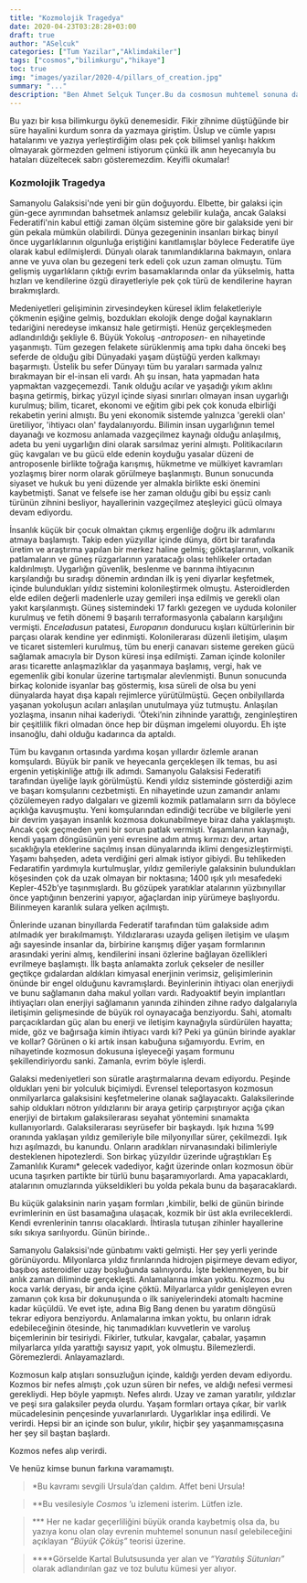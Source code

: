 ```yaml
---
title: "Kozmolojik Tragedya"
date: 2020-04-23T03:28:28+03:00
draft: true
author: "ASelcuk"
categories: ["Tum Yazilar","Aklimdakiler"]
tags: ["cosmos","bilimkurgu","hikaye"]
toc: true
img: "images/yazilar/2020-4/pillars_of_creation.jpg"
summary: "..."
description: "Ben Ahmet Selçuk Tunçer.Bu da cosmosun muhtemel sonuna dair eğlenceli bakış açım"
---
```

Bu yazı bir kısa bilimkurgu öykü denemesidir. Fikir zihnime düştüğünde bir süre hayalini kurdum sonra da yazmaya giriştim. Üslup ve cümle yapısı hatalarımı ve yazıya yerleştirdiğim olası pek çok bilimsel yanlışı hakkım olmayarak görmezden gelmeni istiyorum çünkü ilk anın heyecanıyla bu hataları düzeltecek sabrı gösteremezdim. Keyifli okumalar!

### Kozmolojik Tragedya
Samanyolu Galaksisi'nde yeni bir gün doğuyordu. Elbette, bir galaksi için gün-gece ayrımından bahsetmek anlamsız gelebilir kulağa, ancak Galaksi Federatifi'nin kabul ettiği zaman ölçüm sistemine göre bir galakside yeni bir gün pekala mümkün olabilirdi. Dünya gezegeninin insanları birkaç binyıl önce uygarlıklarının olgunluğa eriştiğini kanıtlamışlar böylece Federatife üye olarak kabul edilmişlerdi. Dünyalı olarak tanımlandıklarına bakmayın, onlara anne ve yuva olan bu gezegeni terk edeli çok uzun zaman olmuştu. Tüm gelişmiş uygarlıkların çıktığı evrim basamaklarında onlar da yükselmiş, hatta hızları ve kendilerine özgü dirayetleriyle pek çok türü de kendilerine hayran bırakmışlardı.

Medeniyetleri gelişiminin zirvesindeyken küresel iklim felaketleriyle çökmenin eşiğine gelmiş, bozdukları ekolojik denge doğal kaynakların tedariğini neredeyse imkansız hale getirmişti. Henüz gerçekleşmeden adlandırıldığı şekliyle 6. Büyük Yokoluş -*antroposen*- en nihayetinde yaşanmıştı. Tüm gezegen felakete sürüklenmiş ama tıpkı daha önceki beş seferde de olduğu gibi Dünyadaki yaşam düştüğü yerden kalkmayı başarmıştı. Üstelik bu sefer Dünyayı tüm bu yaraları sarmada yalnız bırakmayan bir el-insan eli vardı. Ah şu insan, hata yapmadan hata yapmaktan vazgeçemezdi. Tanık olduğu acılar ve yaşadığı yıkım aklını başına getirmiş, birkaç yüzyıl içinde siyasi sınırları olmayan insan uygarlığı kurulmuş; bilim, ticaret, ekonomi ve eğitim gibi pek çok konuda elbirliği rekabetin yerini almıştı. Bu yeni ekonomik sistemde yalnızca 'gerekli olan' üretiliyor, 'ihtiyacı olan' faydalanıyordu. Bilimin insan uygarlığının temel dayanağı ve kozmosu anlamada vazgeçilmez kaynağı olduğu anlaşılmış, adeta bu yeni uygarlığın dini olarak sarsılmaz yerini almıştı. Politikacıların güç kavgaları ve bu gücü elde edenin koyduğu yasalar düzeni de antroposenle birlikte toğrağa karışmış, hükmetme ve mülkiyet kavramları yozlaşmış birer norm olarak görülmeye başlanmıştı. Bunun sonucunda siyaset ve hukuk bu yeni düzende yer almakla birlikte eski önemini kaybetmişti. Sanat ve felsefe ise her zaman olduğu gibi bu eşsiz canlı türünün zihnini besliyor, hayallerinin vazgeçilmez ateşleyici gücü olmaya devam ediyordu. 

İnsanlık küçük bir çocuk olmaktan çıkmış ergenliğe doğru ilk adımlarını atmaya başlamıştı. Takip eden yüzyıllar içinde dünya, dört bir tarafında üretim ve araştırma yapılan bir merkez haline gelmiş; göktaşlarının, volkanik patlamaların ve güneş rüzgarlarının yaratacağı olası tehlikeler ortadan kaldırılmıştı. Uygarlığın güvenlik, beslenme ve barınma ihtiyacının karşılandığı bu sıradışı dönemin ardından ilk iş yeni diyarlar keşfetmek, içinde bulundukları yıldız sistemini kolonileştirmek olmuştu. Asteroidlerden elde edilen değerli madenlerle uzay gemileri inşa edilmiş ve gerekli olan yakıt karşılanmıştı. Güneş sistemindeki 17 farklı gezegen ve uyduda koloniler kurulmuş ve fetih dönemi 9 başarılı terraformasyonla çabaların karşılığını vermişti. *Enceladusun* patatesi, *Europanın* dondurucu kışları kültürlerinin bir parçası olarak kendine yer edinmişti. Kolonilerarası düzenli iletişim, ulaşım ve ticaret sistemleri kurulmuş, tüm bu enerji canavarı sisteme gereken gücü sağlamak amacıyla bir Dyson küresi inşa edilmişti. Zaman içinde koloniler arası ticarette anlaşmazlıklar da yaşanmaya başlamış, vergi, hak ve egemenlik gibi konular üzerine tartışmalar alevlenmişti. Bunun sonucunda birkaç kolonide isyanlar baş göstermiş, kısa süreli de olsa bu yeni dünyalarda hayat dışa kapalı rejimlerce yürütülmüştü. Geçen onbilyıllarda yaşanan yokoluşun acıları anlaşılan unutulmaya yüz tutmuştu. Anlaşılan yozlaşma, insanın nihai kaderiydi. ‘Öteki’nin zihninde yarattığı, zenginleştiren bir çeşitlilik fikri olmadan önce hep bir düşman imgelemi oluyordu. Eh işte insanoğlu, dahi olduğu kadarınca da aptaldı. 

Tüm bu kavganın ortasında yardıma koşan yıllardır özlemle aranan komşulardı. Büyük bir panik ve heyecanla gerçekleşen ilk temas, bu asi ergenin yetişkinliğe attığı ilk adımdı. Samanyolu Galaksisi Federatifi tarafından üyeliğe layık görülmüştü. Kendi yıldız sisteminde gösterdiği azim ve başarı komşularını cezbetmişti. En nihayetinde uzun zamandır anlamı çözülemeyen radyo dalgaları ve gizemli kozmik patlamaların sırrı da böylece açıklığa kavuşmuştu. Yeni komşularından edindiği tecrübe ve bilgilerle yeni bir devrim yaşayan insanlık kozmosa dokunabilmeye biraz daha yaklaşmıştı. Ancak çok geçmeden yeni bir sorun patlak vermişti. Yaşamlarının kaynağı, kendi yaşam döngüsünün yeni evresine adım atmış kırmızı dev, artan sıcaklığıyla eteklerine saçılmış insan dünyalarında iklimi dengesizleştirmişti. Yaşamı bahşeden, adeta verdiğini geri almak istiyor gibiydi. Bu tehlikeden Fedaratifin yardımıyla kurtulmuşlar, yıldız gemileriyle galaksinin bulundukları köşesinden çok da uzak olmayan bir noktasına; 1400 ışık yılı mesafedeki Kepler-452b’ye taşınmışlardı. Bu gözüpek yaratıklar atalarının yüzbınyıllar önce yaptığının benzerini yapıyor, ağaçlardan inip yürümeye başlıyordu. Bilinmeyen karanlık sulara yelken açılmıştı. 

Önlerinde uzanan binyıllarda Federatif tarafından tüm galakside adım atılmadık yer bırakılmamıştı. Yıldızlararası uzayda gelişen iletişim ve ulaşım ağı sayesinde insanlar da, birbirine karışmış diğer yaşam formlarının arasındaki yerini almış, kendilerini insani özlerine bağlayan özellikleri evrilmeye başlamıştı. İlk başta anlamakta zorluk çekseler de nesiller geçtikçe gıdalardan aldıkları kimyasal enerjinin verimsiz, gelişimlerinin önünde bir engel olduğunu kavramışlardı. Beyinlerinin ihtiyacı olan enerjiydi ve bunu sağlamanın daha makul yolları vardı. Radyoaktif beyin implantları ihtiyaçları olan enerjiyi sağlamanın yanında zihinden zihne radyo dalgalarıyla iletişimin gelişmesinde de büyük rol oynayacağa benziyordu. Sahi, atomaltı parçacıklardan güç alan bu enerji ve iletişim kaynağıyla sürdürülen hayatta; mide, göz ve bağırsağa kimin ihtiyacı vardı ki? Peki ya günün birinde ayaklar ve kollar? Görünen o ki artık insan kabuğuna sığamıyordu. Evrim, en nihayetinde kozmosun dokusuna işleyeceği yaşam formunu şekillendiriyordu sanki. Zamanla, evrim böyle işlerdi. 

Galaksi medeniyetleri son süratle araştırmalarına devam ediyordu. Peşinde oldukları yeni bir yolculuk biçimiydi. Evrensel teleportasyon kozmosun onmilyarlarca galaksisini keşfetmelerine olanak sağlayacaktı. Galaksilerinde sahip oldukları nötron yıldızlarını bir araya getirip çarpıştırıyor açığa çıkan enerjiyi de birtakım galaksilerarası seyahat yöntemini sınamakta kullanıyorlardı. Galaksilerarası seyrüsefer bir başkaydı. Işık hızına %99 oranında yaklaşan yıldız gemileriyle bile milyonyıllar sürer, çekilmezdi. Işık hızı aşılmazdı, bu kanundu. Onların aradıkları nirvanasındaki bilimleriyle desteklenen hipotezlerdi. Son birkaç yüzyıldır üzerinde uğraştıkları Eş Zamanlılık Kuramı* gelecek vadediyor, kağıt üzerinde onları kozmosun öbür ucuna taşırken partikte bir türlü bunu başaramıyorlardı. Ama yapacaklardı, atalarının omuzlarında yükseldikleri bu yolda pekala bunu da başaracaklardı. 

Bu küçük galaksinin narin yaşam formları ,kimbilir, belki de günün birinde evrimlerinin en üst basamağına ulaşacak, kozmik bir üst akla evrileceklerdi. Kendi evrenlerinin tanrısı olacaklardı. İhtirasla tutuşan zihinler hayallerine sıkı sıkıya sarılıyordu. Günün birinde..

Samanyolu Galaksisi'nde günbatımı vakti gelmişti. Her şey yerli yerinde görünüyordu. Milyonlarca yıldız fırınlarında hidrojen pişirmeye devam ediyor, başıboş asteroidler uzay boşluğunda salınıyordu. İşte beklenmeyen, bu bir anlık zaman diliminde gerçekleşti. Anlamalarına imkan yoktu. Kozmos ,bu koca varlık deryası, bir anda içine çöktü. Milyarlarca yıldır genişleyen evren zamanın çok kısa bir dokunuşunda o ilk saniyelerindeki atomaltı hacmine kadar küçüldü. Ve evet işte, adına Big Bang denen bu yaratım döngüsü tekrar ediyora benziyordu. Anlamalarına imkan yoktu, bu onların idrak edebileceğinin ötesinde, hiç tanımadıkları kuvvetlerin ve varoluş biçemlerinin bir tesiriydi. Fikirler, tutkular, kavgalar, çabalar, yaşamın milyarlarca yılda yarattığı sayısız yapıt, yok olmuştu. Bilemezlerdi. Göremezlerdi. Anlayamazlardı.

Kozmosun kalp atışları sonsuzluğun içinde, kaldığı yerden devam ediyordu. Kozmos bir nefes almıştı ,çok uzun süren bir nefes, ve aldığı nefesi vermesi gerekliydi. Hep böyle yapmıştı. Nefes alırdı. Uzay ve zaman yaratılır, yıldızlar ve peşi sıra galaksiler peyda olurdu. Yaşam formları ortaya çıkar, bir varlık mücadelesinin pençesinde yuvarlanırlardı. Uygarlıklar inşa edilirdi. Ve verirdi. Hepsi bir an içinde son bulur, yıkılır, hiçbir şey yaşanmamışçasına her şey sil baştan başlardı.

Kozmos nefes alıp verirdi.

Ve henüz kimse bunun farkına varamamıştı. 			



>*Bu kavramı sevgili Ursula’dan çaldım. Affet beni Ursula!

>**Bu vesilesiyle *Cosmos* ’u izlemeni isterim. Lütfen izle.

>*** Her ne kadar geçerliliğini büyük oranda kaybetmiş olsa da, bu yazıya konu olan olay evrenin muhtemel sonunun nasıl gelebileceğini açıklayan *“Büyük Çöküş”* teorisi üzerine.

>****Görselde Kartal Bulutsusunda yer alan ve *“Yaratılış Sütunları”* olarak adlandırılan gaz ve toz bulutu kümesi yer alıyor.

